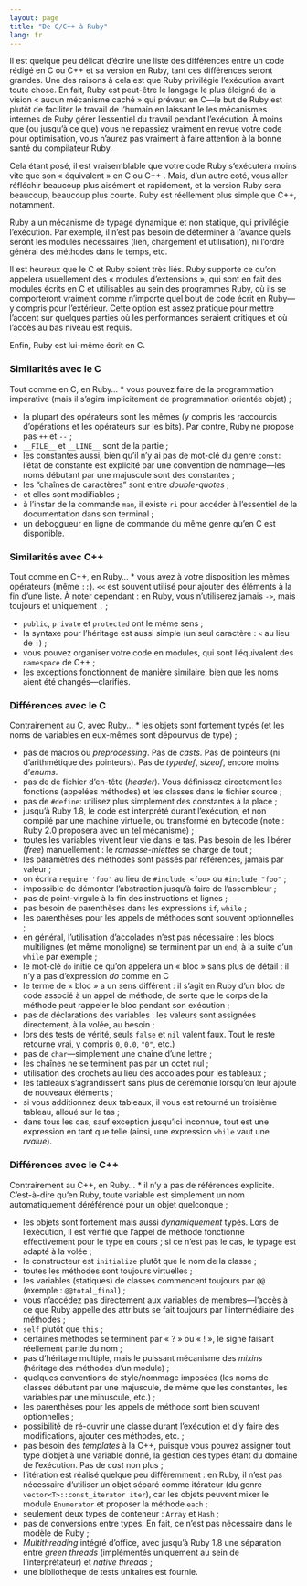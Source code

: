 ```yaml
---
layout: page
title: "De C/C++ à Ruby"
lang: fr
---
```


Il est quelque peu délicat d’écrire une liste des différences entre un
code rédigé en C ou C++ et sa version en Ruby, tant ces différences
seront grandes. Une des raisons à cela est que Ruby privilégie
l’exécution avant toute chose. En fait, Ruby est peut-être le langage le
plus éloigné de la vision « aucun mécanisme caché » qui prévaut en C—le
but de Ruby est plutôt de faciliter le travail de l’humain en laissant
le les mécanismes internes de Ruby gérer l’essentiel du travail pendant
l’exécution. À moins que (ou jusqu’à ce que) vous ne repassiez vraiment
en revue votre code pour optimisation, vous n’aurez pas vraiment à faire
attention à la bonne santé du compilateur Ruby.

Cela étant posé, il est vraisemblable que votre code Ruby s’exécutera
moins vite que son « équivalent » en C ou C++ . Mais, d’un autre coté,
vous aller réfléchir beaucoup plus aisément et rapidement, et la version
Ruby sera beaucoup, beaucoup plus courte. Ruby est réellement plus
simple que C++, notamment.

Ruby a un mécanisme de typage dynamique et non statique, qui privilégie
l’exécution. Par exemple, il n’est pas besoin de déterminer à l’avance
quels seront les modules nécessaires (lien, chargement et utilisation),
ni l’ordre général des méthodes dans le temps, etc.

Il est heureux que le C et Ruby soient très liés. Ruby supporte ce qu’on
appelera usuellement des « modules d’extensions », qui sont en fait des
modules écrits en C et utilisables au sein des programmes Ruby, où ils
se comporteront vraiment comme n’importe quel bout de code écrit en
Ruby—y compris pour l’extérieur. Cette option est assez pratique pour
mettre l’accent sur quelques parties où les performances seraient
critiques et où l’accès au bas niveau est requis.

Enfin, Ruby est lui-même écrit en C.

### Similarités avec le C

 Tout comme en C, en Ruby… * vous pouvez faire de la programmation impérative (mais il s’agira
  implicitement de programmation orientée objet) ;
* la plupart des opérateurs sont les mêmes (y compris les raccourcis
  d’opérations et les opérateurs sur les bits). Par contre, Ruby ne
  propose pas `++` et `--` ;
* `__FILE__` et `__LINE__` sont de la partie ;
* les constantes aussi, bien qu’il n’y ai pas de mot-clé du genre
  `const`\: l’état de constante est explicité par une convention de
  nommage—les noms débutant par une majuscule sont des constantes ;
* les “chaînes de caractères” sont entre *double-quotes* ;
* et elles sont modifiables ;
* à l’instar de la commande `man`, il existe `ri` pour accéder à
  l’essentiel de la documentation dans son terminal ;
* un deboggueur en ligne de commande du même genre qu’en C est
  disponible.

### Similarités avec C++

 Tout comme en C++, en Ruby… * vous avez à votre disposition les mêmes opérateurs (même `::`). `<<`
  est souvent utilisé pour ajouter des éléments à la fin d’une liste. À
  noter cependant : en Ruby, vous n’utiliserez jamais `->`, mais
  toujours et uniquement `.` ;
* `public`, `private` et `protected` ont le même sens ;
* la syntaxe pour l’héritage est aussi simple (un seul caractère : `<`
  au lieu de `:`) ;
* vous pouvez organiser votre code en modules, qui sont l’équivalent des
  `namespace` de C++ ;
* les exceptions fonctionnent de manière similaire, bien que les noms
  aient été changés—clarifiés.

### Différences avec le C

 Contrairement au C, avec Ruby… * les objets sont fortement typés (et les noms de variables en eux-mêmes
  sont dépourvus de type) ;
* pas de macros ou *preprocessing*. Pas de *casts*. Pas de pointeurs (ni
  d’arithmétique des pointeurs). Pas de *typedef*, *sizeof*, encore
  moins d’*enums*.
* pas de de fichier d’en-tête (*header*). Vous définissez directement
  les fonctions (appelées méthodes) et les classes dans le fichier
  source ;
* pas de `#define`\: utilisez plus simplement des constantes à la place
  ;
* jusqu’à Ruby 1.8, le code est interprété durant l’exécution, et non
  compilé par une machine virtuelle, ou transformé en bytecode (note :
  Ruby 2.0 proposera avec un tel mécanisme) ;
* toutes les variables vivent leur vie dans le tas. Pas besoin de les
  libérer (*free*) manuellement : le *ramasse-miettes* se charge de tout
  ;
* les paramètres des méthodes sont passés par références, jamais par
  valeur ;
* on écrira `require 'foo'` au lieu de `#include <foo>` ou `#include
  "foo"` ;
* impossible de démonter l’abstraction jusqu’à faire de l’assembleur ;
* pas de point-virgule à la fin des instructions et lignes ;
* pas besoin de parenthèses dans les expressions `if`, `while` ;
* les parenthèses pour les appels de méthodes sont souvent optionnelles
  ;
* en général, l’utilisation d’accolades n’est pas nécessaire : les blocs
  multilignes (et même monoligne) se terminent par un `end`, à la suite
  d’un `while` par exemple ;
* le mot-clé `do` initie ce qu’on appelera un « bloc » sans plus de
  détail : il n’y a pas d’expression *do* comme en C
* le terme de « bloc » a un sens différent : il s’agit en Ruby d’un bloc
  de code associé à un appel de méthode, de sorte que le corps de la
  méthode peut rappeler le bloc pendant son exécution ;
* pas de déclarations des variables : les valeurs sont assignées
  directement, à la volée, au besoin ;
* lors des tests de vérité, seuls `false` et `nil` valent faux. Tout le
  reste retourne vrai, y compris `0`, `0.0`, `"0"`, etc.)
* pas de `char`—simplement une chaîne d’une lettre ;
* les chaînes ne se terminent pas par un octet nul ;
* utilisation des crochets au lieu des accolades pour les tableaux ;
* les tableaux s’agrandissent sans plus de cérémonie lorsqu’on leur
  ajoute de nouveaux éléments ;
* si vous additionnez deux tableaux, il vous est retourné un troisième
  tableau, alloué sur le tas ;
* dans tous les cas, sauf exception jusqu’ici inconnue, tout est une
  expression en tant que telle (ainsi, une expression `while` vaut une
  *rvalue*).

### Différences avec le C++

 Contrairement au C++, en Ruby… * il n’y a pas de références explicite. C’est-à-dire qu’en Ruby, toute
  variable est simplement un nom automatiquement déréférencé pour un
  objet quelconque ;
* les objets sont fortement mais aussi *dynamiquement* typés. Lors de
  l’exécution, il est vérifié que l’appel de méthode fonctionne
  effectivement pour le type en cours ; si ce n’est pas le cas, le
  typage est adapté à la volée ;
* le constructeur est `initialize` plutôt que le nom de la classe ;
* toutes les méthodes sont toujours virtuelles ;
* les variables (statiques) de classes commencent toujours par `@@`
  (exemple : `@@total_final`) ;
* vous n’accédez pas directement aux variables de membres—l’accès à ce
  que Ruby appelle des attributs se fait toujours par l’intermédiaire
  des méthodes ;
* `self` plutôt que `this` ;
* certaines méthodes se terminent par « ? » ou « ! », le signe faisant
  réellement partie du nom ;
* pas d’héritage multiple, mais le puissant mécanisme des *mixins*
  (héritage des méthodes d’un module) ;
* quelques conventions de style/nommage imposées (les noms de classes
  débutant par une majuscule, de même que les constantes, les variables
  par une minuscule, etc.) ;
* les parenthèses pour les appels de méthode sont bien souvent
  optionnelles ;
* possibilité de ré-ouvrir une classe durant l’exécution et d’y faire
  des modifications, ajouter des méthodes, etc. ;
* pas besoin des *templates* à la C++, puisque vous pouvez assigner tout
  type d’objet à une variable donné, la gestion des types étant du
  domaine de l’exécution. Pas de *cast* non plus ;
* l’itération est réalisé quelque peu différemment : en Ruby, il n’est
  pas nécessaire d’utiliser un objet séparé comme itérateur (du genre
  `vector<T>::const_iterator iter`), car les objets peuvent mixer le
  module `Enumerator` et proposer la méthode `each` ;
* seulement deux types de conteneur : `Array` et `Hash` ;
* pas de conversions entre types. En fait, ce n’est pas nécessaire dans
  le modèle de Ruby ;
* *Multithreading* intégré d’office, avec jusqu’à Ruby 1.8 une
  séparation entre *green threads* (implémentés uniquement au sein de
  l’interprétateur) et *native threads* ;
* une bibliothèque de tests unitaires est fournie.


